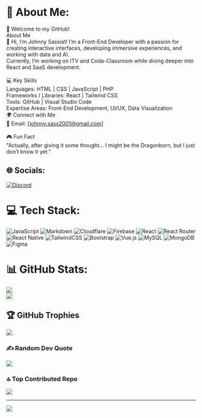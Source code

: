 # 💫 About Me:
👾 Welcome to my GitHub!<br>About Me<br>👋 Hi, I’m Johnny Sassiat! I’m a Front-End Developer with a passion for creating interactive interfaces, developing immersive experiences, and working with data and AI.<br>Currently, I’m working on ITV and Coda-Classroom while diving deeper into React and SaaS development.<br><br>💻 Key Skills<br>Languages: HTML | CSS | JavaScript | PHP<br>Frameworks / Libraries: React | Tailwind CSS<br>Tools: GitHub | Visual Studio Code<br>Expertise Areas: Front-End Development, UI/UX, Data Visualization<br>🌍 Connect with Me<br>📧 Email: [johnny.sass2001@gmail.com]<br><br>🎮 Fun Fact<br>"Actually, after giving it some thought... I might be the Dragonborn, but I just don’t know it yet."


## 🌐 Socials:
[![Discord](https://img.shields.io/badge/Discord-%237289DA.svg?logo=discord&logoColor=white)](https://discord.gg/aaaa) 

# 💻 Tech Stack:
![JavaScript](https://img.shields.io/badge/javascript-%23323330.svg?style=plastic&logo=javascript&logoColor=%23F7DF1E) ![Markdown](https://img.shields.io/badge/markdown-%23000000.svg?style=plastic&logo=markdown&logoColor=white) ![Cloudflare](https://img.shields.io/badge/Cloudflare-F38020?style=plastic&logo=Cloudflare&logoColor=white) ![Firebase](https://img.shields.io/badge/firebase-%23039BE5.svg?style=plastic&logo=firebase) ![React](https://img.shields.io/badge/react-%2320232a.svg?style=plastic&logo=react&logoColor=%2361DAFB) ![React Router](https://img.shields.io/badge/React_Router-CA4245?style=plastic&logo=react-router&logoColor=white) ![React Native](https://img.shields.io/badge/react_native-%2320232a.svg?style=plastic&logo=react&logoColor=%2361DAFB) ![TailwindCSS](https://img.shields.io/badge/tailwindcss-%2338B2AC.svg?style=plastic&logo=tailwind-css&logoColor=white) ![Bootstrap](https://img.shields.io/badge/bootstrap-%238511FA.svg?style=plastic&logo=bootstrap&logoColor=white) ![Vue.js](https://img.shields.io/badge/vue.js-%2335495e.svg?style=plastic&logo=vuedotjs&logoColor=%234FC08D) ![MySQL](https://img.shields.io/badge/mysql-4479A1.svg?style=plastic&logo=mysql&logoColor=white) ![MongoDB](https://img.shields.io/badge/MongoDB-%234ea94b.svg?style=plastic&logo=mongodb&logoColor=white) ![Figma](https://img.shields.io/badge/figma-%23F24E1E.svg?style=plastic&logo=figma&logoColor=white)
# 📊 GitHub Stats:

![](https://github-readme-streak-stats.herokuapp.com/?user=Sjossa&theme=transparent&hide_border=false)<br/>
![](https://github-readme-stats.vercel.app/api/top-langs/?username=Sjossa&theme=transparent&hide_border=false&include_all_commits=true&count_private=true&layout=compact)

## 🏆 GitHub Trophies
![](https://github-profile-trophy.vercel.app/?username=Sjossa&theme=vue-dark&no-frame=false&no-bg=true&margin-w=4)

### ✍️ Random Dev Quote
![](https://quotes-github-readme.vercel.app/api?type=horizontal&theme=radical)

### 🔝 Top Contributed Repo
![](https://github-contributor-stats.vercel.app/api?username=Sjossa&limit=5&theme=dark&combine_all_yearly_contributions=true)

---
[![](https://visitcount.itsvg.in/api?id=Sjossa&icon=5&color=13)](https://visitcount.itsvg.in)

<!-- Proudly created with GPRM ( https://gprm.itsvg.in ) -->

